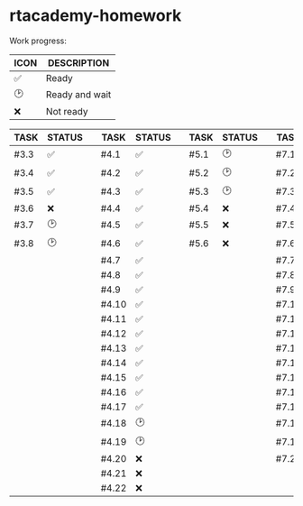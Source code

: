 # rtacademy-homework

Work progress:

| ICON | DESCRIPTION |
| ------ | ------ |
| ✅ | Ready |
| 🕑 | Ready and wait |
| ❌ | Not ready |


| TASK   | STATUS |        | TASK   | STATUS |        | TASK   | STATUS |        | TASK   | STATUS |
| ------ | ------ | ------ | ------ | ------ | ------ | ------ | ------ | ------ | ------ | ------ |
| #3.3   | ✅    |        | #4.1    | ✅    |        | #5.1   | 🕑     |        | #7.1   | ✅    |
| #3.4   | ✅    |        | #4.2    | ✅    |        | #5.2   | 🕑     |        | #7.2   | ✅    |
| #3.5   | ✅    |        | #4.3    | ✅    |        | #5.3   | 🕑     |        | #7.3   | ✅    |
| #3.6   | ❌    |        | #4.4    | ✅    |        | #5.4   | ❌     |        | #7.4   | ✅    |
| #3.7   | 🕑    |        | #4.5    | ✅    |        | #5.5   | ❌     |        | #7.5   | ✅    |
| #3.8   | 🕑    |        | #4.6    | ✅    |        | #5.6   | ❌     |        | #7.6   | ✅    |
|        |        |        | #4.7   | ✅     |        |        |        |        | #7.7   | ✅    |
|        |        |        | #4.8   | ✅     |        |        |        |        | #7.8   | ❌    |
|        |        |        | #4.9   | ✅     |        |        |        |        | #7.9   | ❌    |
|        |        |        | #4.10  | ✅     |        |        |        |        | #7.10  | ❌    |
|        |        |        | #4.11  | ✅     |        |        |        |        | #7.11  | ✅    |
|        |        |        | #4.12  | ✅     |        |        |        |        | #7.12  | ❌    |
|        |        |        | #4.13  | ✅     |        |        |        |        | #7.13  | ❌    |
|        |        |        | #4.14  | ✅     |        |        |        |        | #7.14  | ❌    |
|        |        |        | #4.15  | ✅     |        |        |        |        | #7.15  | ❌    |
|        |        |        | #4.16  | ✅     |        |        |        |        | #7.16  | ❌    |
|        |        |        | #4.17  | ✅     |        |        |        |        | #7.17  | ❌    |
|        |        |        | #4.18  | 🕑     |        |        |        |        | #7.18  | ❌    |
|        |        |        | #4.19  | 🕑     |        |        |        |        | #7.19  | ❌    |
|        |        |        | #4.20  | ❌     |        |        |        |        | #7.20  | ❌    |
|        |        |        | #4.21  | ❌     |        |        |        |        |        |        |
|        |        |        | #4.22  | ❌     |        |        |        |        |        |        |
